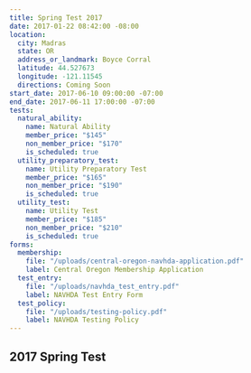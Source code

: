 ```yaml
---
title: Spring Test 2017
date: 2017-01-22 08:42:00 -08:00
location:
  city: Madras
  state: OR
  address_or_landmark: Boyce Corral
  latitude: 44.527673
  longitude: -121.11545
  directions: Coming Soon
start_date: 2017-06-10 09:00:00 -07:00
end_date: 2017-06-11 17:00:00 -07:00
tests:
  natural_ability:
    name: Natural Ability
    member_price: "$145"
    non_member_price: "$170"
    is_scheduled: true
  utility_preparatory_test:
    name: Utility Preparatory Test
    member_price: "$165"
    non_member_price: "$190"
    is_scheduled: true
  utility_test:
    name: Utility Test
    member_price: "$185"
    non_member_price: "$210"
    is_scheduled: true
forms:
  membership:
    file: "/uploads/central-oregon-navhda-application.pdf"
    label: Central Oregon Membership Application
  test_entry:
    file: "/uploads/navhda_test_entry.pdf"
    label: NAVHDA Test Entry Form
  test_policy:
    file: "/uploads/testing-policy.pdf"
    label: NAVHDA Testing Policy
---
```


## 2017 Spring Test